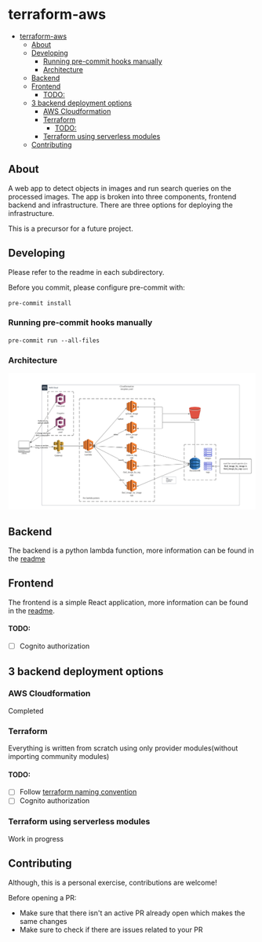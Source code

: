 

# terraform-aws

- [terraform-aws](#terraform-aws)
  - [About](#about)
  - [Developing](#developing)
    - [Running pre-commit hooks manually](#running-pre-commit-hooks-manually)
    - [Architecture](#architecture)
  - [Backend](#backend)
  - [Frontend](#frontend)
      - [TODO:](#todo)
  - [3 backend deployment options](#3-backend-deployment-options)
    - [AWS Cloudformation](#aws-cloudformation)
    - [Terraform](#terraform)
      - [TODO:](#todo-1)
    - [Terraform using serverless modules](#terraform-using-serverless-modules)
  - [Contributing](#contributing)

## About

A web app to detect objects in images and run search queries on the processed images.
The app is broken into three components, frontend backend and infrastructure.
There are three options for deploying the infrastructure.

This is a precursor for a future project.

## Developing

Please refer to the readme in each subdirectory.

Before you commit, please configure pre-commit with:

`pre-commit install`

### Running pre-commit hooks manually

`pre-commit run --all-files`

### Architecture

![](./architecture.png)


## Backend

The backend is a python lambda function, more information can be found in the [readme](lambdaObjectDetection/README.md)

## Frontend

The frontend is a simple React application, more information can be found in the [readme](frontend/README.md).

#### TODO:
- [ ] Cognito authorization

## 3 backend deployment options

### AWS Cloudformation

Completed

### Terraform

Everything is written from scratch using only provider modules(without importing community modules)

#### TODO:
- [ ] Follow [terraform naming convention](https://www.terraform-best-practices.com/naming)
- [ ] Cognito authorization

### Terraform using serverless modules

Work in progress

## Contributing

Although, this is a personal exercise, contributions are welcome!

Before opening a PR:

- Make sure that there isn't an active PR already open which makes the same changes
- Make sure to check if there are issues related to your PR
